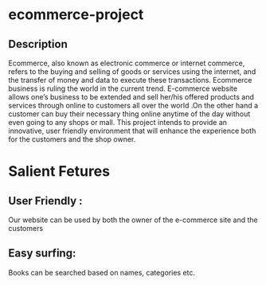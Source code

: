 # ecommerce-project
## Description
Ecommerce, also known as electronic commerce or internet commerce, refers to the buying and selling of goods or services using the internet, and the transfer of money and data to execute these transactions.
Ecommerce business is ruling the world in the current trend. E-commerce website allows one’s  business to be extended and sell her/his  offered products and services through online to customers all over the world .On the other hand a customer can buy their necessary thing online anytime of the day without even going to any shops or mall.
This project intends to provide an innovative, user friendly environment that will enhance the experience both for the customers and the shop owner.

# Salient Fetures

## User Friendly :
Our website can be used by both the owner of the e-commerce site and the customers
## Easy surfing: 
Books can be searched based on names, categories etc.

##



